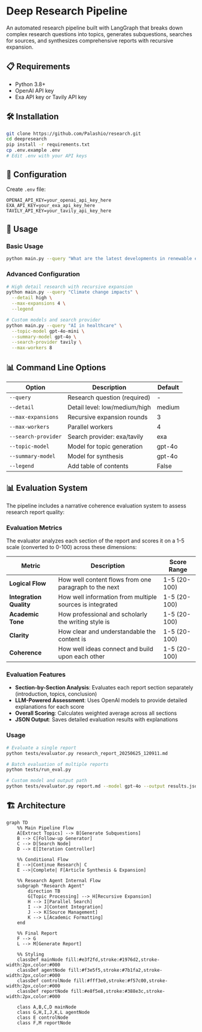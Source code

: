 # Deep Research Pipeline

An automated research pipeline built with LangGraph that breaks down complex research questions into topics, generates subquestions, searches for sources, and synthesizes comprehensive reports with recursive expansion.

## 📋 Requirements

- Python 3.8+
- OpenAI API key
- Exa API key or Tavily API key

## 🛠️ Installation

```bash
git clone https://github.com/Palashio/research.git
cd deepresearch
pip install -r requirements.txt
cp .env.example .env
# Edit .env with your API keys
```

## 🔧 Configuration

Create `.env` file:
```env
OPENAI_API_KEY=your_openai_api_key_here
EXA_API_KEY=your_exa_api_key_here
TAVILY_API_KEY=your_tavily_api_key_here
```


## 🚀 Usage

### Basic Usage
```bash
python main.py --query "What are the latest developments in renewable energy?"
```

### Advanced Configuration
```bash
# High detail research with recursive expansion
python main.py --query "Climate change impacts" \
  --detail high \
  --max-expansions 4 \
  --legend

# Custom models and search provider
python main.py --query "AI in healthcare" \
  --topic-model gpt-4o-mini \
  --summary-model gpt-4o \
  --search-provider tavily \
  --max-workers 8
```

## 📊 Command Line Options

| Option | Description | Default |
|--------|-------------|---------|
| `--query` | Research question (required) | - |
| `--detail` | Detail level: low/medium/high | medium |
| `--max-expansions` | Recursive expansion rounds | 3 |
| `--max-workers` | Parallel workers | 4 |
| `--search-provider` | Search provider: exa/tavily | exa | (must work with structured outputs)
| `--topic-model` | Model for topic generation | gpt-4o | (must work with structured outputs)
| `--summary-model` | Model for synthesis | gpt-4o |
| `--legend` | Add table of contents | False |


## 📊 Evaluation System

The pipeline includes a narrative coherence evaluation system to assess research report quality:

### Evaluation Metrics

The evaluator analyzes each section of the report and scores it on a 1-5 scale (converted to 0-100) across these dimensions:

| Metric | Description | Score Range |
|--------|-------------|-------------|
| **Logical Flow** | How well content flows from one paragraph to the next | 1-5 (20-100) |
| **Integration Quality** | How well information from multiple sources is integrated | 1-5 (20-100) |
| **Academic Tone** | How professional and scholarly the writing style is | 1-5 (20-100) |
| **Clarity** | How clear and understandable the content is | 1-5 (20-100) |
| **Coherence** | How well ideas connect and build upon each other | 1-5 (20-100) |

### Evaluation Features

- **Section-by-Section Analysis**: Evaluates each report section separately (introduction, topics, conclusion)
- **LLM-Powered Assessment**: Uses OpenAI models to provide detailed explanations for each score
- **Overall Scoring**: Calculates weighted average across all sections
- **JSON Output**: Saves detailed evaluation results with explanations

### Usage

```bash
# Evaluate a single report
python tests/evaluator.py research_report_20250625_120911.md

# Batch evaluation of multiple reports
python tests/run_eval.py

# Custom model and output path
python tests/evaluator.py report.md --model gpt-4o --output results.json
```

## 🏗️ Architecture

```mermaid
graph TD
    %% Main Pipeline Flow
    A[Extract Topics] --> B[Generate Subquestions]
    B --> C[Follow-up Generator]
    C --> D[Search Node]
    D --> E[Iteration Controller]
    
    %% Conditional Flow
    E -->|Continue Research| C
    E -->|Complete| F[Article Synthesis & Expansion]
    
    %% Research Agent Internal Flow
    subgraph "Research Agent"
        direction TB
        G[Topic Processing] --> H[Recursive Expansion]
        H --> I[Parallel Search]
        I --> J[Content Integration]
        J --> K[Source Management]
        K --> L[Academic Formatting]
    end
    
    %% Final Report
    F --> G
    L --> M[Generate Report]
    
    %% Styling
    classDef mainNode fill:#e3f2fd,stroke:#1976d2,stroke-width:2px,color:#000
    classDef agentNode fill:#f3e5f5,stroke:#7b1fa2,stroke-width:2px,color:#000
    classDef controlNode fill:#fff3e0,stroke:#f57c00,stroke-width:2px,color:#000
    classDef reportNode fill:#e8f5e8,stroke:#388e3c,stroke-width:2px,color:#000
    
    class A,B,C,D mainNode
    class G,H,I,J,K,L agentNode
    class E controlNode
    class F,M reportNode
```
